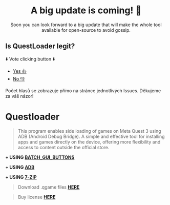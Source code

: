 <h1 align="center"><b>A big update is coming! 👀</b></h1>

<p align="center">Soon you can look forward to a big update that will make the whole tool available for open-source to avoid gossip.</p>

## Is QuestLoader legit?

⬇️ Vote clicking button ⬇️

- [Yes 👍](https://github.com/tvoje-repozitare/issues/1)
- [No 👎](https://github.com/tvoje-repozitare/issues/2)

Počet hlasů se zobrazuje přímo na stránce jednotlivých Issues. Děkujeme za váš názor!


# Questloader
> This program enables side loading of games on Meta Quest 3 using ADB (Android Debug Bridge). A simple and effective tool for installing apps and games directly on the device, offering more flexibility and access to content outside the official store.

**+ USING [BATCH_GUI_BUTTONS](https://github.com/Zapak69/BATCH_GUI_BUTTONS_INSTALL)**

**+ USING [ADB](https://developer.android.com/tools/adb)**

**+ USING [7-ZIP](https://7-zip.org/download.html)**

> Download .qgame files **[HERE](https://drive.google.com/drive/folders/1DW55Qpz32vA-Ok8jGnt8Z2mOzCXmSS4n?usp=drive_link)**

> Buy license **[HERE](https://payhip.com/b/8QhoG)**
